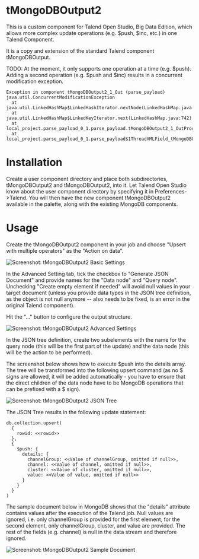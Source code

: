# tMongoDBOutput2

This is a custom component for Talend Open Studio, Big Data Edition, 
which allows more complex update operations (e.g. $push, $inc, etc.) in one Talend Component.

It is a copy and extension of the standard Talend component tMongoDBOutput.

TODO: At the moment, it only supports one operation at a time (e.g. $push). Adding a second operation (e.g. $push and $inc) results in a concurrent modification exception.

```
Exception in component tMongoDBOutput2_1_Out (parse_payload)
java.util.ConcurrentModificationException
  at java.util.LinkedHashMap$LinkedHashIterator.nextNode(LinkedHashMap.java:719)
  at java.util.LinkedHashMap$LinkedKeyIterator.next(LinkedHashMap.java:742)
  at local_project.parse_payload_0_1.parse_payload.tMongoDBOutput2_1_OutProcess(parse_payload.java:5291)
  at local_project.parse_payload_0_1.parse_payload$1ThreadXMLField_tMongoDBOutput2_1_In.run(parse_payload.java:2297)
```

Installation
============

Create a user component directory and place both subdirectories,
tMongoDBOutput2 and tMongoDBOutput2, into it. Let Talend Open Studio know about the
user component directory by specifying it in Preferences->Talend. You
will then have the new component tMongoDBOutput2 available in the
palette, along with the existing MongoDB components.

Usage
=====

Create the tMongoDBOutput2 component in your job and choose "Upsert with multiple operators" as the "Action on data".

![Screenshot: tMongoDBOutput2 Basic Settings](https://github.com/ckurze/tMongoDBOutput2/images/screen_tMongoDBOutput2_Basic_Settings.png)

In the Advanced Setting tab, tick the checkbox to "Generate JSON Document" and provide names for the "Data node" and "Query node". Unchecking "Create empty element if needed" will avoid null values in your target document (unless you provide data types in the JSON tree definition, as the object is not null anymore -- also needs to be fixed, is an error in the original Talend component).

Hit the "..." button to configure the output structure.

![Screenshot: tMongoDBOutput2 Advanced Settings](https://github.com/ckurze/tMongoDBOutput2/images/screen_tMongoDBOutput2_Advanced_Settings.png)

In the JSON tree definition, create two subelements with the name for the query node (this will be the first part of the update) and the data node (this will be the action to be performed).

The screenshot below shows how to execute $push into the details array. The tree will be transformed into the following upsert command (as no $ signs are allowed, it will be added automatically - you have to ensure that the direct children of the data node have to be MongoDB operations that can be prefixed with a $ sign).

![Screenshot: tMongoDBOutput2 JSON Tree](https://github.com/ckurze/tMongoDBOutput2/images/screen_tMongoDBOutput2_JSON_Tree.png)

The JSON Tree results in the following update statement:

```
db.collection.upsert(
  {
    rowid: <<rowid>>
  },
  {
    $push: {
      details: {
        channelGroup: <<Value of channelGroup, omitted if null>>,
        channel: <<Value of channel, omitted if null>>,
        cluster: <<Value of cluster, omitted if null>>,
        value: <<Value of value, omitted if null>>
      }
    }
  }
)
```

The sample document below in MongoDB shows that the "details" attribute contains values after the execution of the Talend job. Null values are ignored, i.e. only channelGroup is provided for the first element, for the second element, only channelGroup, cluster, and value are provided. The rest of the fields (e.g. channel) is null in the data stream and therefore ignored.

![Screenshot: tMongoDBOutput2 Sample Document](https://github.com/ckurze/tMongoDBOutput2/images/screen_tMongoDBOutput2_Sample_Document.png)

